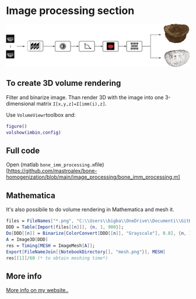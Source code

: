 # Image processing section

![schema](https://github.com/mastroalex/bone-homogenization/blob/main/image_processing/images/Risorsa%203.png)

## To create 3D volume rendering

Filter and binarize image.
Than render 3D with the image into one 3-dimensional matrix `I[x,y,z]=I[imm(i),z]`.

Use `VolumeViewr`toolbox and:
```matlab
figure()
volshow(imbin,config)
```
## Full code

Open (matlab `bone_imm_processing.m`file)[https://github.com/mastroalex/bone-homogenization/blob/main/image_processing/bone_imm_processing.m]

## Mathematica

It's also possibile to do volume rendering in Mathematica and mesh it.

```mathematica
files = FileNames["*.png", "C:\\Users\\bigba\\OneDrive\\Documenti\\GitHub\\bone\homogenization\\image_processing\\file_raw\\slices600-699\\"];
DDD = Table[Import[files[[n]]], {n, 1, 900}];
Do[DDD[[n]] = Binarize[ColorConvert[DDD[[n]], "Grayscale"], 0.8], {n, 1, 900}];
A = Image3D[DDD]
res = Timing[MESH = ImageMesh[A]];
Export[FileNameJoin[{NotebookDirectory[], "mesh.png"}], MESH]
res[[1]]/60 (* to obtain meshing time*)
```

## More info 

[More info on my website..](https://alessandromastrofini.it/2021/11/26/image-volumetric-bone/)
